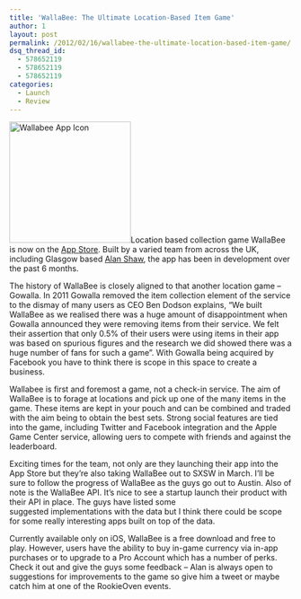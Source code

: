 ```yaml
---
title: 'WallaBee: The Ultimate Location-Based Item Game'
author: 1
layout: post
permalink: /2012/02/16/wallabee-the-ultimate-location-based-item-game/
dsq_thread_id:
  - 578652119
  - 578652119
  - 578652119
categories:
  - Launch
  - Review
---
```

[<img class="alignright  wp-image-532" title="Wallabee-icon" src="http://rookieoven.com/wp-content/uploads/2012/02/App-Icon-300x300.png" alt="Wallabee App Icon" width="216" height="216" />][1]Location based collection game WallaBee is now on the [App Store][2]. Built by a varied team from across the UK, including Glasgow based [Alan Shaw][3], the app has been in development over the past 6 months.

The history of WallaBee is closely aligned to that another location game &#8211; Gowalla. In 2011 Gowalla removed the item collection element of the service to the dismay of many users as CEO Ben Dodson explains, &#8220;We built WallaBee as we realised there was a huge amount of disappointment when Gowalla announced they were removing items from their service. We felt their assertion that only 0.5% of their users were using items in their app was based on spurious figures and the research we did showed there was a huge number of fans for such a game&#8221;. With Gowalla being acquired by Facebook you have to think there is scope in this space to create a business.

Wallabee is first and foremost a game, not a check-in service. The aim of WallaBee is to forage at locations and pick up one of the many items in the game. These items are kept in your pouch and can be combined and traded with the aim being to obtain the best sets. Strong social features are tied into the game, including Twitter and Facebook integration and the Apple Game Center service, allowing uers to compete with friends and against the leaderboard.

Exciting times for the team, not only are they launching their app into the App Store but they&#8217;re also taking WallaBee out to SXSW in March. I&#8217;ll be sure to follow the progress of WallaBee as the guys go out to Austin. Also of note is the WallaBee API. It&#8217;s nice to see a startup launch their product with their API in place. The guys have listed some suggested implementations with the data but I think there could be scope for some really interesting apps built on top of the data.

Currently available only on iOS, WallaBee is a free download and free to play. However, users have the ability to buy in-game currency via in-app purchases or to upgrade to a Pro Account which has a number of perks. Check it out and give the guys some feedback &#8211; Alan is always open to suggestions for improvements to the game so give him a tweet or maybe catch him at one of the RookieOven events.

 [1]: http://wallab.ee/
 [2]: http://bit.ly/yzLNEP "Wallabee App Store"
 [3]: http://twitter.com/al86shaw "Alan Shaw Twitter"
